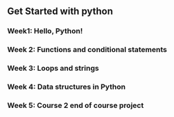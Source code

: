 ## Get Started with python

### Week1: Hello, Python!
### Week 2: Functions and conditional statements
### Week 3: Loops and strings
### Week 4: Data structures in Python
### Week 5: Course 2 end of course project
